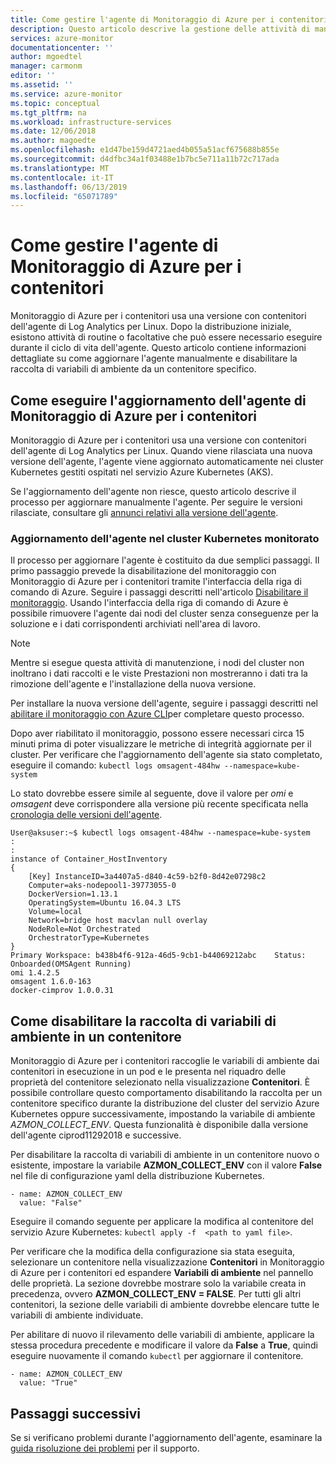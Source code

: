 ```yaml
---
title: Come gestire l'agente di Monitoraggio di Azure per i contenitori | Microsoft Docs
description: Questo articolo descrive la gestione delle attività di manutenzione più comuni con l'agente di Log Analytics con contenitori usato da Monitoraggio di Azure per i contenitori.
services: azure-monitor
documentationcenter: ''
author: mgoedtel
manager: carmonm
editor: ''
ms.assetid: ''
ms.service: azure-monitor
ms.topic: conceptual
ms.tgt_pltfrm: na
ms.workload: infrastructure-services
ms.date: 12/06/2018
ms.author: magoedte
ms.openlocfilehash: e1d47be159d4721aed4b055a51acf675688b855e
ms.sourcegitcommit: d4dfbc34a1f03488e1b7bc5e711a11b72c717ada
ms.translationtype: MT
ms.contentlocale: it-IT
ms.lasthandoff: 06/13/2019
ms.locfileid: "65071789"
---
```

# <a name="how-to-manage-the-azure-monitor-for-containers-agent"></a>Come gestire l'agente di Monitoraggio di Azure per i contenitori
Monitoraggio di Azure per i contenitori usa una versione con contenitori dell'agente di Log Analytics per Linux. Dopo la distribuzione iniziale, esistono attività di routine o facoltative che può essere necessario eseguire durante il ciclo di vita dell'agente. Questo articolo contiene informazioni dettagliate su come aggiornare l'agente manualmente e disabilitare la raccolta di variabili di ambiente da un contenitore specifico. 

## <a name="how-to-upgrade-the-azure-monitor-for-containers-agent"></a>Come eseguire l'aggiornamento dell'agente di Monitoraggio di Azure per i contenitori
Monitoraggio di Azure per i contenitori usa una versione con contenitori dell'agente di Log Analytics per Linux. Quando viene rilasciata una nuova versione dell'agente, l'agente viene aggiornato automaticamente nei cluster Kubernetes gestiti ospitati nel servizio Azure Kubernetes (AKS).  

Se l'aggiornamento dell'agente non riesce, questo articolo descrive il processo per aggiornare manualmente l'agente. Per seguire le versioni rilasciate, consultare gli [annunci relativi alla versione dell'agente](https://github.com/microsoft/docker-provider/tree/ci_feature_prod).   

### <a name="upgrading-agent-on-monitored-kubernetes-cluster"></a>Aggiornamento dell'agente nel cluster Kubernetes monitorato
Il processo per aggiornare l'agente è costituito da due semplici passaggi. Il primo passaggio prevede la disabilitazione del monitoraggio con Monitoraggio di Azure per i contenitori tramite l'interfaccia della riga di comando di Azure.  Seguire i passaggi descritti nell'articolo [Disabilitare il monitoraggio](container-insights-optout.md?#azure-cli). Usando l'interfaccia della riga di comando di Azure è possibile rimuovere l'agente dai nodi del cluster senza conseguenze per la soluzione e i dati corrispondenti archiviati nell'area di lavoro. 

>[!NOTE]
>Mentre si esegue questa attività di manutenzione, i nodi del cluster non inoltrano i dati raccolti e le viste Prestazioni non mostreranno i dati tra la rimozione dell'agente e l'installazione della nuova versione. 
>

Per installare la nuova versione dell'agente, seguire i passaggi descritti nel [abilitare il monitoraggio con Azure CLI](container-insights-enable-new-cluster.md#enable-using-azure-cli)per completare questo processo.  

Dopo aver riabilitato il monitoraggio, possono essere necessari circa 15 minuti prima di poter visualizzare le metriche di integrità aggiornate per il cluster. Per verificare che l'aggiornamento dell'agente sia stato completato, eseguire il comando: `kubectl logs omsagent-484hw --namespace=kube-system`

Lo stato dovrebbe essere simile al seguente, dove il valore per *omi* e *omsagent* deve corrispondere alla versione più recente specificata nella [cronologia delle versioni dell'agente](https://github.com/microsoft/docker-provider/tree/ci_feature_prod).  

    User@aksuser:~$ kubectl logs omsagent-484hw --namespace=kube-system
    :
    :
    instance of Container_HostInventory
    {
        [Key] InstanceID=3a4407a5-d840-4c59-b2f0-8d42e07298c2
        Computer=aks-nodepool1-39773055-0
        DockerVersion=1.13.1
        OperatingSystem=Ubuntu 16.04.3 LTS
        Volume=local
        Network=bridge host macvlan null overlay
        NodeRole=Not Orchestrated
        OrchestratorType=Kubernetes
    }
    Primary Workspace: b438b4f6-912a-46d5-9cb1-b44069212abc    Status: Onboarded(OMSAgent Running)
    omi 1.4.2.5
    omsagent 1.6.0-163
    docker-cimprov 1.0.0.31

## <a name="how-to-disable-environment-variable-collection-on-a-container"></a>Come disabilitare la raccolta di variabili di ambiente in un contenitore
Monitoraggio di Azure per i contenitori raccoglie le variabili di ambiente dai contenitori in esecuzione in un pod e le presenta nel riquadro delle proprietà del contenitore selezionato nella visualizzazione **Contenitori**. È possibile controllare questo comportamento disabilitando la raccolta per un contenitore specifico durante la distribuzione del cluster del servizio Azure Kubernetes oppure successivamente, impostando la variabile di ambiente *AZMON_COLLECT_ENV*. Questa funzionalità è disponibile dalla versione dell'agente ciprod11292018 e successive.  

Per disabilitare la raccolta di variabili di ambiente in un contenitore nuovo o esistente, impostare la variabile **AZMON_COLLECT_ENV** con il valore **False** nel file di configurazione yaml della distribuzione Kubernetes.   

```  
- name: AZMON_COLLECT_ENV  
  value: "False"  
```  

Eseguire il comando seguente per applicare la modifica al contenitore del servizio Azure Kubernetes: `kubectl apply -f  <path to yaml file>`.

Per verificare che la modifica della configurazione sia stata eseguita, selezionare un contenitore nella visualizzazione **Contenitori** in Monitoraggio di Azure per i contenitori ed espandere **Variabili di ambiente** nel pannello delle proprietà.  La sezione dovrebbe mostrare solo la variabile creata in precedenza, ovvero **AZMON_COLLECT_ENV = FALSE**. Per tutti gli altri contenitori, la sezione delle variabili di ambiente dovrebbe elencare tutte le variabili di ambiente individuate.   

Per abilitare di nuovo il rilevamento delle variabili di ambiente, applicare la stessa procedura precedente e modificare il valore da **False** a **True**, quindi eseguire nuovamente il comando `kubectl` per aggiornare il contenitore.  

```  
- name: AZMON_COLLECT_ENV  
  value: "True"  
```  

## <a name="next-steps"></a>Passaggi successivi
Se si verificano problemi durante l'aggiornamento dell'agente, esaminare la [guida risoluzione dei problemi](container-insights-troubleshoot.md) per il supporto.